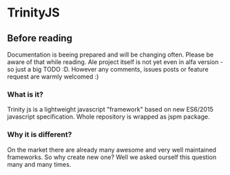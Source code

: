 # TrinityJS
## Before reading
Documentation is beeing prepared and will be changing often. Please be aware of that while reading. Ale project itself is not yet even in alfa version - so just a big TODO :D. However any comments, issues posts or feature request are warmly welcomed :)

### What is it?
Trinity js is a lightweight javascript "framework" based on new ES6/2015 javascript specification. Whole repository is wrapped as jspm package.

### Why it is different?
On the market there are already many awesome and very well maintained frameworks. So why create new one? Well we asked ourself this question many and many times. 
